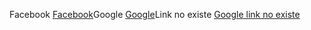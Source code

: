 Facebook [Facebook](https://es-la.facebook.com/)Google [Google](https://www.google.com/hx)Link no existe [Google link no existe](htt://www.google.com/hx)
